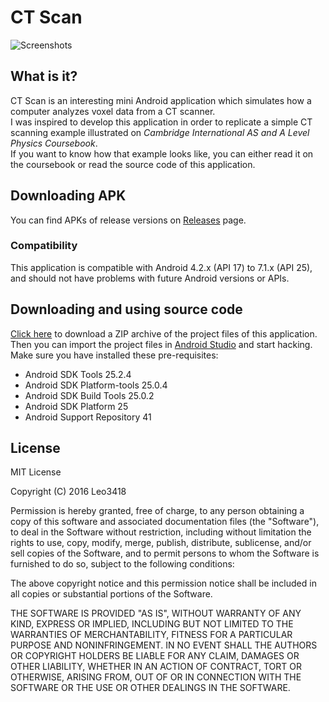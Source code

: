 # CT Scan

![Screenshots](https://cloud.githubusercontent.com/assets/14175175/21291056/012bb554-c50d-11e6-8595-67e475da29fe.png)

## What is it?
CT Scan is an interesting mini Android application which simulates how a computer analyzes voxel data from a CT scanner.  
I was inspired to develop this application in order to replicate a simple CT scanning example illustrated on *Cambridge International AS and A Level Physics Coursebook*.  
If you want to know how that example looks like, you can either read it on the coursebook or read the source code of this application.

## Downloading APK
You can find APKs of release versions on [Releases](https://github.com/Leo3418/CTScan/releases) page.
### Compatibility
This application is compatible with Android 4.2.x (API 17) to 7.1.x (API 25), and should not have problems with future Android versions or APIs.

## Downloading and using source code
[Click here](https://github.com/Leo3418/CTScan/archive/master.zip) to download a ZIP archive of the project files of this application. Then you can import the project files in [Android Studio](https://developer.android.com/studio/index.html) and start hacking.  
Make sure you have installed these pre-requisites:
* Android SDK Tools 25.2.4
* Android SDK Platform-tools 25.0.4
* Android SDK Build Tools 25.0.2
* Android SDK Platform 25
* Android Support Repository 41

## License

MIT License  

Copyright (C) 2016 Leo3418  

Permission is hereby granted, free of charge, to any person obtaining a copy
of this software and associated documentation files (the "Software"), to deal
in the Software without restriction, including without limitation the rights
to use, copy, modify, merge, publish, distribute, sublicense, and/or sell
copies of the Software, and to permit persons to whom the Software is
furnished to do so, subject to the following conditions:

The above copyright notice and this permission notice shall be included in all
copies or substantial portions of the Software.

THE SOFTWARE IS PROVIDED "AS IS", WITHOUT WARRANTY OF ANY KIND, EXPRESS OR
IMPLIED, INCLUDING BUT NOT LIMITED TO THE WARRANTIES OF MERCHANTABILITY,
FITNESS FOR A PARTICULAR PURPOSE AND NONINFRINGEMENT. IN NO EVENT SHALL THE
AUTHORS OR COPYRIGHT HOLDERS BE LIABLE FOR ANY CLAIM, DAMAGES OR OTHER
LIABILITY, WHETHER IN AN ACTION OF CONTRACT, TORT OR OTHERWISE, ARISING FROM,
OUT OF OR IN CONNECTION WITH THE SOFTWARE OR THE USE OR OTHER DEALINGS IN THE
SOFTWARE.